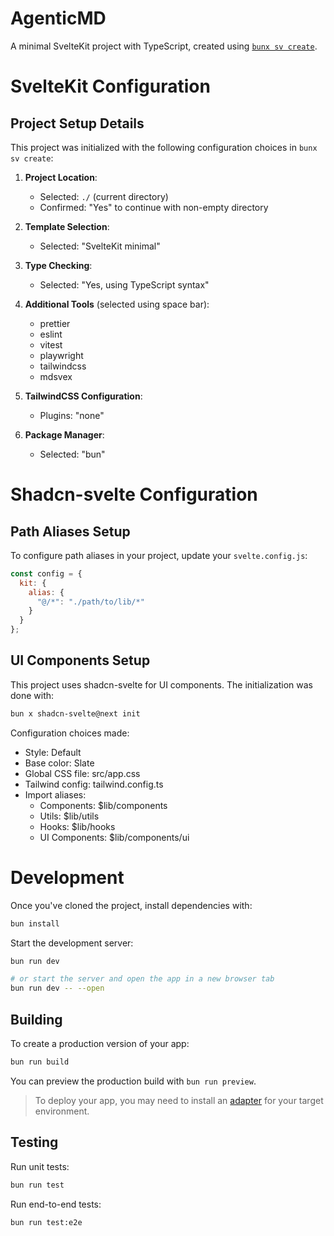# AgenticMD

A minimal SvelteKit project with TypeScript, created using [`bunx sv create`](https://github.com/sveltejs/kit).


# SvelteKit Configuration
## Project Setup Details

This project was initialized with the following configuration choices in `bunx sv create`:

1. **Project Location**:
   - Selected: `./` (current directory)
   - Confirmed: "Yes" to continue with non-empty directory

2. **Template Selection**:
   - Selected: "SvelteKit minimal"

3. **Type Checking**:
   - Selected: "Yes, using TypeScript syntax"

4. **Additional Tools** (selected using space bar):
   - prettier
   - eslint
   - vitest
   - playwright
   - tailwindcss
   - mdsvex

5. **TailwindCSS Configuration**:
   - Plugins: "none"

6. **Package Manager**:
   - Selected: "bun"

# Shadcn-svelte Configuration
## Path Aliases Setup

To configure path aliases in your project, update your `svelte.config.js`:

```javascript
const config = {
  kit: {
    alias: {
      "@/*": "./path/to/lib/*"
    }
  }
};
```

## UI Components Setup

This project uses shadcn-svelte for UI components. The initialization was done with:

```bash
bun x shadcn-svelte@next init
```

Configuration choices made:
- Style: Default
- Base color: Slate
- Global CSS file: src/app.css
- Tailwind config: tailwind.config.ts
- Import aliases:
  - Components: $lib/components
  - Utils: $lib/utils
  - Hooks: $lib/hooks
  - UI Components: $lib/components/ui

# Development

Once you've cloned the project, install dependencies with:

```bash
bun install
```

Start the development server:

```bash
bun run dev

# or start the server and open the app in a new browser tab
bun run dev -- --open
```

## Building

To create a production version of your app:

```bash
bun run build
```

You can preview the production build with `bun run preview`.

> To deploy your app, you may need to install an [adapter](https://svelte.dev/docs/kit/adapters) for your target environment.

## Testing

Run unit tests:
```bash
bun run test
```

Run end-to-end tests:
```bash
bun run test:e2e
